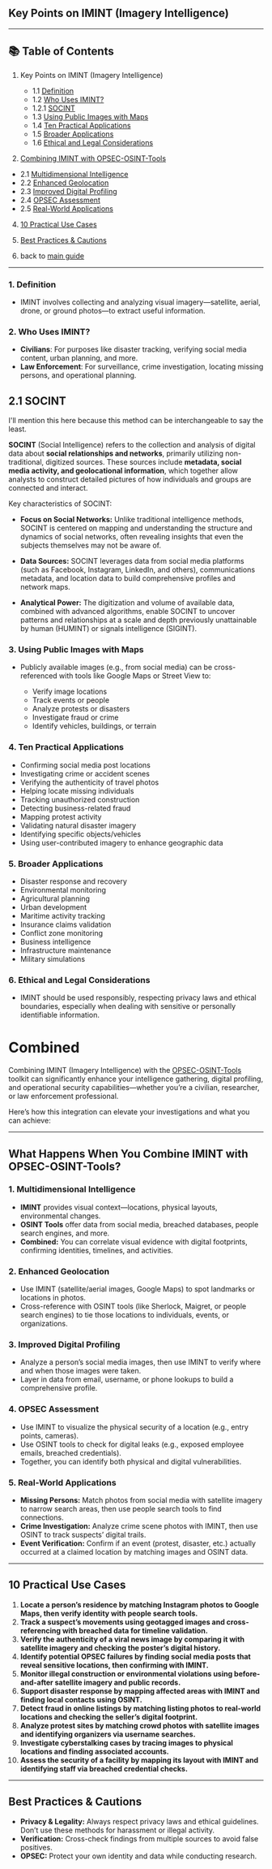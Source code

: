 ## **Key Points on IMINT (Imagery Intelligence)**

---

## 📚 Table of Contents

1. Key Points on IMINT (Imagery Intelligence)
   * 1.1 [Definition](#1-definition)
   * 1.2 [Who Uses IMINT?](#2-who-uses-imint)
   * 1.2.1 [SOCINT](#21-socint)
   * 1.3 [Using Public Images with Maps](#3-using-public-images-with-maps)
   * 1.4 [Ten Practical Applications](#4-ten-practical-applications)
   * 1.5 [Broader Applications](#5-broader-applications)
   * 1.6 [Ethical and Legal Considerations](#6-ethical-and-legal-considerations)

3. [Combining IMINT with OPSEC-OSINT-Tools](#combined)
* 2.1 [Multidimensional Intelligence](#1-multidimensional-intelligence)
* 2.2 [Enhanced Geolocation](#2-enhanced-geolocation)
* 2.3 [Improved Digital Profiling](#3-improved-digital-profiling)
* 2.4 [OPSEC Assessment](#4-opsec-assessment)
* 2.5 [Real-World Applications](#5-real-world-applications)

4. [10 Practical Use Cases](#10-practical-use-cases)

5. [Best Practices & Cautions](#best-practices--cautions)
6. back to [main guide](https://github.com/airborne-commando/OPSEC-OSINT-Tools)

---

### 1. **Definition**

* IMINT involves collecting and analyzing visual imagery—satellite, aerial, drone, or ground photos—to extract useful information.

### 2. **Who Uses IMINT?**

* **Civilians**: For purposes like disaster tracking, verifying social media content, urban planning, and more.
* **Law Enforcement**: For surveillance, crime investigation, locating missing persons, and operational planning.

## 2.1 SOCINT

I'll mention this here because this method can be interchangeable to say the least.

**SOCINT** (Social Intelligence) refers to the collection and analysis of digital data about **social relationships and networks**, primarily utilizing non-traditional, digitized sources. These sources include **metadata, social media activity, and geolocational information**, which together allow analysts to construct detailed pictures of how individuals and groups are connected and interact.

Key characteristics of SOCINT:

- **Focus on Social Networks:** Unlike traditional intelligence methods, SOCINT is centered on mapping and understanding the structure and dynamics of social networks, often revealing insights that even the subjects themselves may not be aware of.

- **Data Sources:** SOCINT leverages data from social media platforms (such as Facebook, Instagram, LinkedIn, and others), communications metadata, and location data to build comprehensive profiles and network maps.

- **Analytical Power:** The digitization and volume of available data, combined with advanced algorithms, enable SOCINT to uncover patterns and relationships at a scale and depth previously unattainable by human (HUMINT) or signals intelligence (SIGINT).


### 3. **Using Public Images with Maps**

* Publicly available images (e.g., from social media) can be cross-referenced with tools like Google Maps or Street View to:

  * Verify image locations
  * Track events or people
  * Analyze protests or disasters
  * Investigate fraud or crime
  * Identify vehicles, buildings, or terrain

### 4. **Ten Practical Applications**

* Confirming social media post locations
* Investigating crime or accident scenes
* Verifying the authenticity of travel photos
* Helping locate missing individuals
* Tracking unauthorized construction
* Detecting business-related fraud
* Mapping protest activity
* Validating natural disaster imagery
* Identifying specific objects/vehicles
* Using user-contributed imagery to enhance geographic data

### 5. **Broader Applications**

* Disaster response and recovery
* Environmental monitoring
* Agricultural planning
* Urban development
* Maritime activity tracking
* Insurance claims validation
* Conflict zone monitoring
* Business intelligence
* Infrastructure maintenance
* Military simulations

### 6. **Ethical and Legal Considerations**

* IMINT should be used responsibly, respecting privacy laws and ethical boundaries, especially when dealing with sensitive or personally identifiable information.


# Combined

Combining IMINT (Imagery Intelligence) with the [OPSEC-OSINT-Tools](https://github.com/airborne-commando/OPSEC-OSINT-Tools) toolkit can significantly enhance your intelligence gathering, digital profiling, and operational security capabilities—whether you’re a civilian, researcher, or law enforcement professional.

Here’s how this integration can elevate your investigations and what you can achieve:

---

## **What Happens When You Combine IMINT with OPSEC-OSINT-Tools?**

### **1. Multidimensional Intelligence**
- **IMINT** provides visual context—locations, physical layouts, environmental changes.
- **OSINT Tools** offer data from social media, breached databases, people search engines, and more.
- **Combined:** You can correlate visual evidence with digital footprints, confirming identities, timelines, and activities.

### **2. Enhanced Geolocation**
- Use IMINT (satellite/aerial images, Google Maps) to spot landmarks or locations in photos.
- Cross-reference with OSINT tools (like Sherlock, Maigret, or people search engines) to tie those locations to individuals, events, or organizations.

### **3. Improved Digital Profiling**
- Analyze a person’s social media images, then use IMINT to verify where and when those images were taken.
- Layer in data from email, username, or phone lookups to build a comprehensive profile.

### **4. OPSEC Assessment**
- Use IMINT to visualize the physical security of a location (e.g., entry points, cameras).
- Use OSINT tools to check for digital leaks (e.g., exposed employee emails, breached credentials).
- Together, you can identify both physical and digital vulnerabilities.

### **5. Real-World Applications**
- **Missing Persons:** Match photos from social media with satellite imagery to narrow search areas, then use people search tools to find connections.
- **Crime Investigation:** Analyze crime scene photos with IMINT, then use OSINT to track suspects’ digital trails.
- **Event Verification:** Confirm if an event (protest, disaster, etc.) actually occurred at a claimed location by matching images and OSINT data.

---

## **10 Practical Use Cases**

1. **Locate a person’s residence by matching Instagram photos to Google Maps, then verify identity with people search tools.**
2. **Track a suspect’s movements using geotagged images and cross-referencing with breached data for timeline validation.**
3. **Verify the authenticity of a viral news image by comparing it with satellite imagery and checking the poster’s digital history.**
4. **Identify potential OPSEC failures by finding social media posts that reveal sensitive locations, then confirming with IMINT.**
5. **Monitor illegal construction or environmental violations using before-and-after satellite imagery and public records.**
6. **Support disaster response by mapping affected areas with IMINT and finding local contacts using OSINT.**
7. **Detect fraud in online listings by matching listing photos to real-world locations and checking the seller’s digital footprint.**
8. **Analyze protest sites by matching crowd photos with satellite images and identifying organizers via username searches.**
9. **Investigate cyberstalking cases by tracing images to physical locations and finding associated accounts.**
10. **Assess the security of a facility by mapping its layout with IMINT and identifying staff via breached credential checks.**

---

## **Best Practices & Cautions**

- **Privacy & Legality:** Always respect privacy laws and ethical guidelines. Don’t use these methods for harassment or illegal activity.
- **Verification:** Cross-check findings from multiple sources to avoid false positives.
- **OPSEC:** Protect your own identity and data while conducting research.
